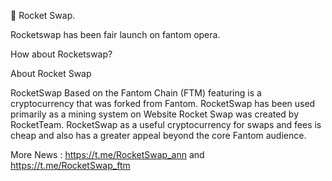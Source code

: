🚀 Rocket Swap. 

Rocketswap has been fair launch on fantom opera.

How about Rocketswap?

About Rocket Swap 

RocketSwap Based on the Fantom Chain (FTM)  featuring  is a cryptocurrency that was forked from Fantom. RocketSwap has been used primarily as a mining system on Website Rocket Swap was created by RocketTeam. RocketSwap as a useful cryptocurrency for swaps and fees is cheap and also has a greater appeal beyond the core Fantom audience.

More News : https://t.me/RocketSwap_ann and https://t.me/RocketSwap_ftm
